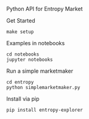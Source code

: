 Python API for Entropy Market

Get Started

```
make setup
```

Examples in notebooks

```
cd notebooks
jupyter notebooks
```

Run a simple marketmaker

```
cd entropy
python simplemarketmaker.py
```

Install via pip

```
pip install entropy-explorer
```
